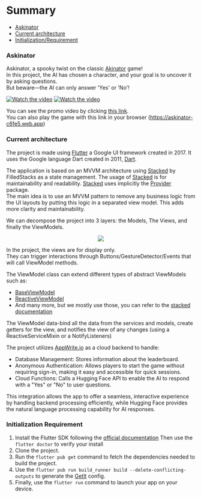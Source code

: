 # Summary

- [Askinator](#askinator)
- [Current architecture](#current-architecture)
- [Initialization/Requirement](#initialization-requirement)


### Askinator

Askinator, a spooky twist on the classic [Akinator](https://en.akinator.com/) game!  
In this project, the AI has chosen a character, and your goal is to uncover it by asking questions.  
But beware—the AI can only answer 'Yes' or 'No'!

[![Watch the video](https://github.com/user-attachments/assets/71dfad97-f872-42a8-b668-e593f5e5a864)](https://www.youtube.com/watch?v=pXO6IXGCl1s)
[![Watch the video](https://github.com/user-attachments/assets/e5618563-2ef9-417a-ba76-f2054041744b)](https://www.youtube.com/watch?v=pXO6IXGCl1s)

You can see the promo video by clicking [this link](https://www.youtube.com/watch?v=pXO6IXGCl1s).  
You can also play the game with this link in your browser (https://askinator-c6fe5.web.app)

### Current architecture

The project is made using [Flutter](https://flutter.dev/) a Google UI framework created in 2017.
It uses the Google language Dart created in 2011, [Dart](https://dartlang.org/).

The application is based on an MVVM architecture using [Stacked](https://pub.dev/packages/stacked) by FilledStacks as a state management.
The usage of [Stacked](https://pub.dev/packages/stacked) is for maintainability and readability.
 [Stacked](https://pub.dev/packages/stacked) uses implicitly the [Provider](https://pub.dev/packages/provider) package.  
The main idea is to use an MVVM pattern to remove any business logic from the UI layouts by putting this logic in a separated view model. This adds more clarity and maintainability.

We can decompose the project into 3 layers: the Models, The Views, and finally the ViewModels.

<p align="center">
    <img src="https://user-images.githubusercontent.com/20175372/150529665-4007b616-7590-490c-b25b-ef8a30753210.png">
</p>

In the project, the views are for display only.    
They can trigger interactions through Buttons/GestureDetector/Events that will call ViewModel methods.

The ViewModel class can extend different types of abstract ViewModels such as:

- [BaseViewModel](https://github.com/Stacked-Org/stacked/blob/master/README_old.md#baseviewmodel-functionality)
- [ReactiveViewModel](https://github.com/Stacked-Org/stacked/blob/master/README_old.md#reactiveviewmodel)
- And many more, but we mostly use those, you can refer to the [stacked documentation](https://pub.dev/documentation/stacked/latest/stacked/stacked-library.html#classes)

The ViewModel data-bind all the data from the services and models, create getters for the view, and notifies the view of any changes (using a ReactiveServiceMixin or a NotifyListeners)

The project utilizes [AppWrite.io](https://appwrite.io/) as a cloud backend to handle:

- Database Management: Stores information about the leaderboard.
- Anonymous Authentication: Allows players to start the game without requiring sign-in, making it easy and accessible for quick sessions.
- Cloud Functions: Calls a Hugging Face API to enable the AI to respond with a "Yes" or "No" to user questions.
  
This integration allows the app to offer a seamless, interactive experience by handling backend processing efficiently, while Hugging Face provides the natural language processing capability for AI responses.

### Initialization Requirement

1) Install the Flutter SDK following the [official documentation](https://flutter.dev/docs/get-started/install)
Then use the `flutter doctor` to verify your install
2) Clone the project.
3) Run the `flutter pub get` command to fetch the dependencies needed to build the project.
4) Use the `flutter pub run build_runner build --delete-conflicting-outputs` to generate the [GetIt](https://pub.dev/packages/get_it) config.
4) Finally, use the `flutter run` command to launch your app on your device.

